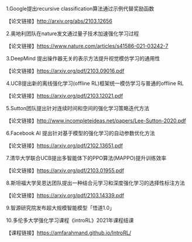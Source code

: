 1.Google提出recursive classification算法通过示例代替奖励函数

【论文链接】http://arxiv.org/abs/2103.12656

2.奥地利团队在nature发文通过量子技术加速强化学习过程

【论文链接】https://www.nature.com/articles/s41586-021-03242-7

3.DeepMind 提出操作器无关的表示方法提升视觉模仿学习的通用性

【论文链接】https://arxiv.org/pdf/2103.09016.pdf 

4.UCB提出新的离线强化学习(offline RL)框架统一模仿学习与普通的offline RL

【论文链接】https://arxiv.org/pdf/2103.12021.pdf 

5.Sutton团队提出针对连续时间和空间的强化学习策略迭代方法

【论文链接】http://www.incompleteideas.net/papers/Lee-Sutton-2020.pdf 

6.Facebook AI 提出针对基于模型的强化学习的自动参数优化方法

【论文链接】https://arxiv.org/pdf/2102.13651.pdf 

7.清华大学联合UCB提出多智能体下的PPO算法(MAPPO)提升训练效率

【论文链接】https://arxiv.org/pdf/2103.01955.pdf 

8.斯坦福大学吴恩达团队提出一种结合元学习和深度强化学习的选择性标注方法

【论文链接】https://arxiv.org/pdf/2103.14339.pdf 

9.智源研究院发布超大规模智能模型「悟道1.0」

10.多伦多大学强化学习课程《introRL》2021年课程结课

【课程链接】https://amfarahmand.github.io/IntroRL/ 